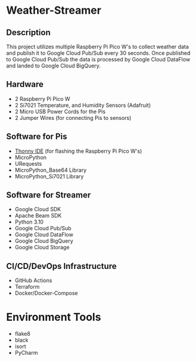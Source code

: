 # Weather-Streamer

## Description
This project utilizes multiple Raspberry Pi Pico W's to collect weather data and publish it to Google Cloud Pub/Sub every 30 seconds.
Once published to Google Cloud Pub/Sub the data is processed by Google Cloud DataFlow and landed to Google Cloud BigQuery.

## Hardware
- 2 Raspberry Pi Pico W
- 2 Si7021 Temperature, and Humidity Sensors (Adafruit)
- 2 Micro USB Power Cords for the Pis
- 2 Jumper Wires (for connecting Pis to sensors)

## Software for Pis
- [Thonny IDE](https://thonny.org/) (for flashing the Raspberry Pi Pico W's)
- MicroPython
- URequests
- MicroPython_Base64 Library
- MicroPython_Si7021 Library

## Software for Streamer
- Google Cloud SDK
- Apache Beam SDK
- Python 3.10
- Google Cloud Pub/Sub
- Google Cloud DataFlow
- Google Cloud BigQuery
- Google Cloud Storage

## CI/CD/DevOps Infrastructure
- GitHub Actions
- Terraform
- Docker/Docker-Compose

# Environment Tools
- flake8
- black
- isort
- PyCharm
